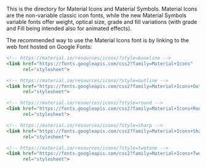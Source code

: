 This is the directory for Material Icons and Material Symbols. Material Icons are the non-variable classic icon fonts, while the new Material Symbols variable fonts offer weight, optical size, grade and fill variations (with grade and Fill being intended also for animated effects).

The recommended way to use the Material Icons font is by linking to the web font hosted on Google Fonts:

```html
<!-- https://material.io/resources/icons/?style=baseline -->
<link href="https://fonts.googleapis.com/css2?family=Material+Icons"
      rel="stylesheet">

<!-- https://material.io/resources/icons/?style=outline -->
<link href="https://fonts.googleapis.com/css2?family=Material+Icons+Outlined"
      rel="stylesheet">

<!-- https://material.io/resources/icons/?style=round -->
<link href="https://fonts.googleapis.com/css2?family=Material+Icons+Round"
      rel="stylesheet">

<!-- https://material.io/resources/icons/?style=sharp -->
<link href="https://fonts.googleapis.com/css2?family=Material+Icons+Sharp"
      rel="stylesheet">

<!-- https://material.io/resources/icons/?style=twotone -->
<link href="https://fonts.googleapis.com/css2?family=Material+Icons+Two+Tone"
      rel="stylesheet">
```

